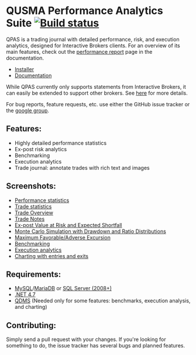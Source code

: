 QUSMA Performance Analytics Suite [![Build status](https://ci.appveyor.com/api/projects/status/vkcttigbnhudcwkw/branch/master?svg=true)](https://ci.appveyor.com/project/qusma/qpas/branch/master)
====

QPAS is a trading journal with detailed performance, risk, and execution analytics, designed for Interactive Brokers clients. For an overview of its main features, check out the [performance report](http://qusma.com/qpasdocs/index.php/Performance_Report) page in the documentation.

* [Installer](http://qusma.com/QPAS/setup.exe)
* [Documentation](http://qusma.com/qpasdocs/index.php/Main_Page)

While QPAS currently only supports statements from Interactive Brokers, it can easily be extended to support other brokers. See [here](http://qusma.com/qpasdocs/index.php/Implementing_a_Statement_Parser) for more details.

For bug reports, feature requests, etc. use either the GitHub issue tracker or the [google group](https://groups.google.com/forum/#!forum/qusma-pas).

Features:
------------------------
* Highly detailed performance statistics
* Ex-post risk analytics
* Benchmarking
* Execution analytics
* Trade journal: annotate trades with rich text and images

Screenshots:
------------------------
* [Performance statistics](http://i.imgur.com/RhPRa6A.png)
* [Trade statistics](http://i.imgur.com/MmEXyw2.png)
* [Trade Overview](http://i.imgur.com/OfNf2cF.png)
* [Trade Notes](http://i.imgur.com/MM15ZiF.png)
* [Ex-post Value at Risk and Expected Shortfall](http://i.imgur.com/kEtqDSM.png)
* [Monte Carlo Simulation with Drawdown and Ratio Distributions](http://i.imgur.com/2W3jRXa.png)
* [Maximum Favorable/Adverse Excursion](http://i.imgur.com/hnkfe1a.png)
* [Benchmarking](http://i.imgur.com/Nnitn1M.png)
* [Execution analytics](http://i.imgur.com/YyXAFPk.png)
* [Charting with entries and exits](http://i.imgur.com/x2NmiTv.png)

Requirements:
------------------------
* [MySQL](http://dev.mysql.com/downloads/mysql/)/[MariaDB](https://downloads.mariadb.org/) or [SQL Server (2008+)](http://www.microsoft.com/en-us/download/details.aspx?id=29062)
* [.NET 4.7](https://www.microsoft.com/en-us/download/details.aspx?id=55170)
* [QDMS](http://qusma.com/software/qdms) (Needed only for some features: benchmarks, execution analysis, and charting)

Contributing:
------------------------
Simply send a pull request with your changes. If you're looking for something to do, the issue tracker has several bugs and planned features.
